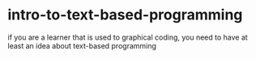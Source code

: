 # intro-to-text-based-programming
if you are a learner that is used to graphical coding, you need to have at least an idea about text-based programming

